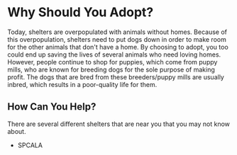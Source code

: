 <!DOCTYPE HTML>
<html>
<head>
  <title> Adopt, Don't Shop! </title>
</head>
<h1>Why Should You Adopt?</h1>
<p>Today, shelters are overpopulated with animals without homes. Because of this overpopulation, shelters need to put dogs down in order to make room for the other animals that don't have a home. By choosing to adopt, you too could end up saving the lives of several animals who need loving homes. However, people continue to shop for puppies, which come from puppy mills, who are known for breeding dogs for the sole purpose of making profit. The dogs that are bred from these breeders/puppy mills are usually inbred, which results in a poor-quality life for them.</p>
<h2>How Can You Help?</h2>
<p>There are several different shelters that are near you that you may not know about.</p>
  <ul>
    <li> SPCALA </li>
  </ul>
<h2></h2>
<p></p>
